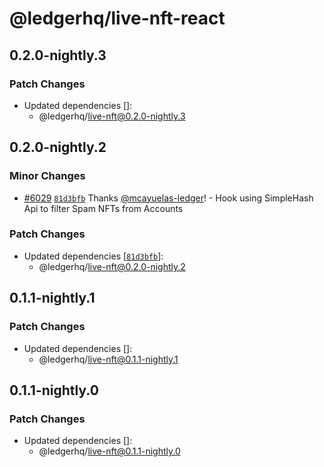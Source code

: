 # @ledgerhq/live-nft-react

## 0.2.0-nightly.3

### Patch Changes

- Updated dependencies []:
  - @ledgerhq/live-nft@0.2.0-nightly.3

## 0.2.0-nightly.2

### Minor Changes

- [#6029](https://github.com/LedgerHQ/ledger-live/pull/6029) [`81d3bfb`](https://github.com/LedgerHQ/ledger-live/commit/81d3bfb0a06668d6541e65afa32f35d13c4e2bfa) Thanks [@mcayuelas-ledger](https://github.com/mcayuelas-ledger)! - Hook using SimpleHash Api to filter Spam NFTs from Accounts

### Patch Changes

- Updated dependencies [[`81d3bfb`](https://github.com/LedgerHQ/ledger-live/commit/81d3bfb0a06668d6541e65afa32f35d13c4e2bfa)]:
  - @ledgerhq/live-nft@0.2.0-nightly.2

## 0.1.1-nightly.1

### Patch Changes

- Updated dependencies []:
  - @ledgerhq/live-nft@0.1.1-nightly.1

## 0.1.1-nightly.0

### Patch Changes

- Updated dependencies []:
  - @ledgerhq/live-nft@0.1.1-nightly.0
